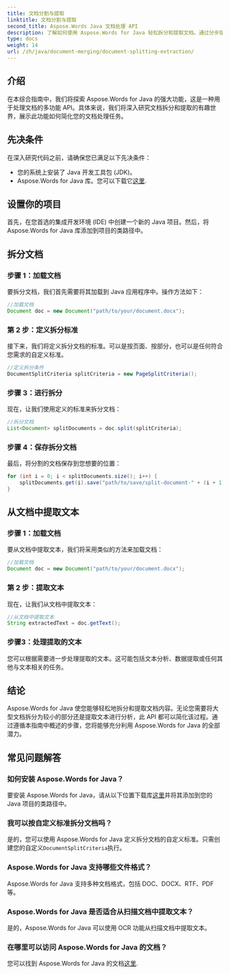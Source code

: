 ```yaml
---
title: 文档分割与提取
linktitle: 文档分割与提取
second_title: Aspose.Words Java 文档处理 API
description: 了解如何使用 Aspose.Words for Java 轻松拆分和提取文档。通过分步指导简化您的文档处理任务。
type: docs
weight: 14
url: /zh/java/document-merging/document-splitting-extraction/
---
```


## 介绍

在本综合指南中，我们将探索 Aspose.Words for Java 的强大功能，这是一种用于处理文档的多功能 API。具体来说，我们将深入研究文档拆分和提取的有趣世界，展示此功能如何简化您的文档处理任务。 

## 先决条件

在深入研究代码之前，请确保您已满足以下先决条件：

- 您的系统上安装了 Java 开发工具包 (JDK)。
-  Aspose.Words for Java 库。您可以下载它[这里](https://releases.aspose.com/words/java/).

## 设置你的项目

首先，在您首选的集成开发环境 (IDE) 中创建一个新的 Java 项目。然后，将 Aspose.Words for Java 库添加到项目的类路径中。

## 拆分文档

### 步骤 1：加载文档

要拆分文档，我们首先需要将其加载到 Java 应用程序中。操作方法如下：

```java
//加载文档
Document doc = new Document("path/to/your/document.docx");
```

### 第 2 步：定义拆分标准

接下来，我们将定义拆分文档的标准。可以是按页面、按部分，也可以是任何符合您需求的自定义标准。

```java
//定义拆分条件
DocumentSplitCriteria splitCriteria = new PageSplitCriteria();
```

### 步骤 3：进行拆分

现在，让我们使用定义的标准来拆分文档：

```java
//拆分文档
List<Document> splitDocuments = doc.split(splitCriteria);
```

### 步骤 4：保存拆分文档

最后，将分割的文档保存到您想要的位置：

```java
for (int i = 0; i < splitDocuments.size(); i++) {
    splitDocuments.get(i).save("path/to/save/split-document-" + (i + 1) + ".docx");
}
```

## 从文档中提取文本

### 步骤 1：加载文档

要从文档中提取文本，我们将采用类似的方法来加载文档：

```java
//加载文档
Document doc = new Document("path/to/your/document.docx");
```

### 第 2 步：提取文本

现在，让我们从文档中提取文本：

```java
//从文档中提取文本
String extractedText = doc.getText();
```

### 步骤3：处理提取的文本

您可以根据需要进一步处理提取的文本。这可能包括文本分析、数据提取或任何其他与文本相关的任务。

## 结论

Aspose.Words for Java 使您能够轻松地拆分和提取文档内容。无论您需要将大型文档拆分为较小的部分还是提取文本进行分析，此 API 都可以简化该过程。通过遵循本指南中概述的步骤，您将能够充分利用 Aspose.Words for Java 的全部潜力。

## 常见问题解答

### 如何安装 Aspose.Words for Java？

要安装 Aspose.Words for Java，请从以下位置下载库[这里](https://releases.aspose.com/words/java/)并将其添加到您的 Java 项目的类路径中。

### 我可以按自定义标准拆分文档吗？

是的，您可以使用 Aspose.Words for Java 定义拆分文档的自定义标准。只需创建您的自定义`DocumentSplitCriteria`执行。

### Aspose.Words for Java 支持哪些文件格式？

Aspose.Words for Java 支持多种文档格式，包括 DOC、DOCX、RTF、PDF 等。

### Aspose.Words for Java 是否适合从扫描文档中提取文本？

是的，Aspose.Words for Java 可以使用 OCR 功能从扫描文档中提取文本。

### 在哪里可以访问 Aspose.Words for Java 的文档？

您可以找到 Aspose.Words for Java 的文档[这里](https://reference.aspose.com/words/java/).